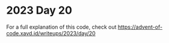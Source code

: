 # 2023 Day 20

For a full explanation of this code, check out https://advent-of-code.xavd.id/writeups/2023/day/20